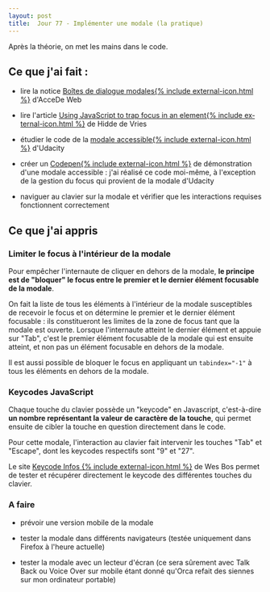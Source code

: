 ```yaml
---
layout: post
title:  Jour 77 - Implémenter une modale (la pratique)
---
```


Après la théorie, on met les mains dans le code.

## Ce que j'ai fait :
- lire la notice <a href="https://www.accede-web.com/notices/interface-riche/boite-dialogue-modale-popins/">Boîtes de dialogue modales{% include external-icon.html %}</a> d'AcceDe Web

- lire l'article <a href="https://hiddedevries.nl/en/blog/2017-01-29-using-javascript-to-trap-focus-in-an-element" lang="en" hreflang="en">Using JavaScript to trap focus in an element{% include external-icon.html %}</a> de Hidde de Vries

- étudier le code de la <a href="https://github.com/udacity/ud891/tree/gh-pages/lesson2-focus/07-modals-and-keyboard-traps/solution">modale accessible{% include external-icon.html %}</a> d'Udacity

- créer un <a href="https://codepen.io/lolovelo/full/wvBOXMm">Codepen{% include external-icon.html %}</a> de démonstration d'une modale accessible : j'ai réalisé ce code moi-même, à l'exception de la gestion du focus qui provient de la modale d'Udacity

- naviguer au clavier sur la modale et vérifier que les interactions requises fonctionnent correctement

## Ce que j'ai appris
### Limiter le focus à l'intérieur de la modale
Pour empêcher l'internaute de cliquer en dehors de la modale, **le principe est de "bloquer" le focus entre le premier et le dernier élément focusable de la modale**.

On fait la liste de tous les éléments à l'intérieur de la modale susceptibles de recevoir le focus et on détermine le premier et le dernier élément focusable : ils constitueront les limites de la zone de focus tant que la modale est ouverte. Lorsque l'internaute atteint le dernier élément et appuie sur "Tab", c'est le premier élément focusable de la modale qui est ensuite atteint, et non pas un élément focusable en dehors de la modale.  

Il est aussi possible de bloquer le focus en appliquant un `tabindex="-1"` à tous les éléments en dehors de la modale.

### Keycodes JavaScript
Chaque touche du clavier possède un "keycode" en Javascript, c'est-à-dire **un nombre représentant la valeur de caractère de la touche**, qui permet ensuite de cibler la touche en question directement dans le code.

Pour cette modale, l'interaction au clavier fait intervenir les touches "Tab" et "Escape", dont les keycodes respectifs sont "9" et "27".

Le site <a href="https://keycode.info/" lang="en" hreflang="en">Keycode Infos {% include external-icon.html %}</a> de Wes Bos permet de tester et récupérer directement le keycode des différentes touches du clavier.

### A faire
- prévoir une version mobile de la modale

- tester la modale dans différents navigateurs (testée uniquement dans Firefox à l'heure actuelle)

- tester la modale avec un lecteur d'écran (ce sera sûrement avec Talk Back ou Voice Over sur mobile étant donné qu'Orca refait des siennes sur mon ordinateur portable)